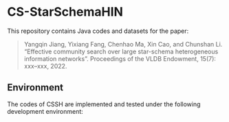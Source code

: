 # CS-StarSchemaHIN

This repository contains Java codes and datasets for the paper:

> Yangqin Jiang, Yixiang Fang, Chenhao Ma, Xin Cao, and Chunshan Li. “Effective community search over large star-schema heterogeneous information networks”. Proceedings of the VLDB Endowment, 15(7): xxx–xxx, 2022.

## Environment

The codes of CSSH are implemented and tested under the following development environment:



